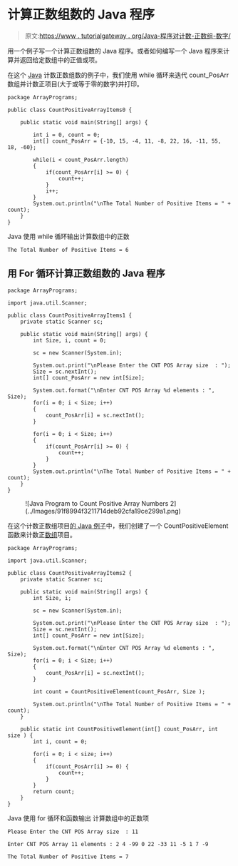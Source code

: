 # 计算正数组数的 Java 程序

> 原文:[https://www . tutorialgateway . org/Java-程序对计数-正数组-数字/](https://www.tutorialgateway.org/java-program-to-count-positive-array-numbers/)

用一个例子写一个计算正数组数的 Java 程序。或者如何编写一个 Java 程序来计算并返回给定数组中的正值或项。

在这个 [Java](https://www.tutorialgateway.org/java-tutorial/) 计数正数组数的例子中，我们使用 while 循环来迭代 count_PosArr 数组并计数正项目(大于或等于零的数字)并打印。

```
package ArrayPrograms;

public class CountPositiveArrayItems0 {

	public static void main(String[] args) {

		int i = 0, count = 0;
		int[] count_PosArr = {-10, 15, -4, 11, -8, 22, 16, -11, 55, 18, -60};

		while(i < count_PosArr.length) 
		{
			if(count_PosArr[i] >= 0) {
				count++;
			}
			i++;
		}
		System.out.println("\nThe Total Number of Positive Items = " + count);
	}
}
```

Java 使用 while 循环输出计算数组中的正数

```
The Total Number of Positive Items = 6
```

## 用 For 循环计算正数组数的 Java 程序

```
package ArrayPrograms;

import java.util.Scanner;

public class CountPositiveArrayItems1 {
	private static Scanner sc;

	public static void main(String[] args) {
		int Size, i, count = 0;

		sc = new Scanner(System.in);

		System.out.print("\nPlease Enter the CNT POS Array size  : ");
		Size = sc.nextInt();
		int[] count_PosArr = new int[Size];

		System.out.format("\nEnter CNT POS Array %d elements : ", Size);
		for(i = 0; i < Size; i++) 
		{
			count_PosArr[i] = sc.nextInt();
		}

		for(i = 0; i < Size; i++) 
		{
			if(count_PosArr[i] >= 0) {
				count++;
			}
		}
		System.out.println("\nThe Total Number of Positive Items = " + count);
	}
}
```

<figure class="wp-block-image size-large">![Java Program to Count Positive Array Numbers 2](../Images/91f8994f3211714deb92cfa19ce299a1.png)</figure>

在这个计数正数组项目[的 Java 例子](https://www.tutorialgateway.org/learn-java-programs/)中，我们创建了一个 CountPositiveElement 函数来计数正[数组](https://www.tutorialgateway.org/java-array/)项目。

```
package ArrayPrograms;

import java.util.Scanner;

public class CountPositiveArrayItems2 {
	private static Scanner sc;

	public static void main(String[] args) {
		int Size, i;

		sc = new Scanner(System.in);

		System.out.print("\nPlease Enter the CNT POS Array size  : ");
		Size = sc.nextInt();
		int[] count_PosArr = new int[Size];

		System.out.format("\nEnter CNT POS Array %d elements : ", Size);
		for(i = 0; i < Size; i++) 
		{
			count_PosArr[i] = sc.nextInt();
		}

		int count = CountPositiveElement(count_PosArr, Size );

		System.out.println("\nThe Total Number of Positive Items = " + count);
	}

	public static int CountPositiveElement(int[] count_PosArr, int size ) {
		int i, count = 0;

		for(i = 0; i < size; i++) 
		{
			if(count_PosArr[i] >= 0) {
				count++;
			}
		}
		return count;
	}
}
```

Java 使用 for 循环和函数输出 计算数组中的正数项

```
Please Enter the CNT POS Array size  : 11

Enter CNT POS Array 11 elements : 2 4 -99 0 22 -33 11 -5 1 7 -9

The Total Number of Positive Items = 7
```